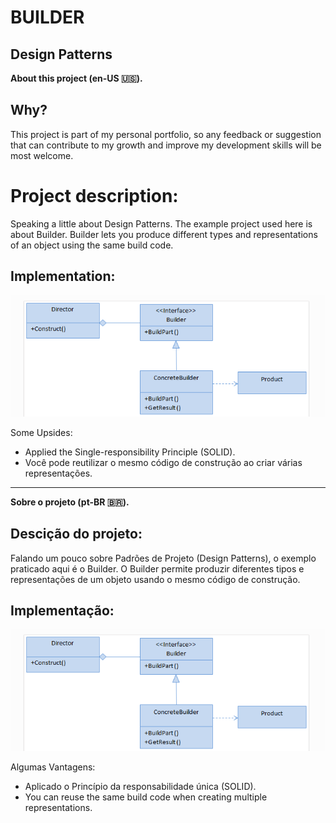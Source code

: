 # BUILDER
## Design Patterns 

**About this project (en-US 🇺🇸).**

## Why?

This project is part of my personal portfolio, so any feedback or suggestion that can contribute to my growth and improve my development skills will be most welcome.

# Project description:

Speaking a little about Design Patterns. The example project used here is about Builder.
Builder lets you produce different types and representations of an object using the same build code.
## Implementation:

![Preview-Screens](ImageAsset/ExEn.png)

Some Upsides:

- Applied the Single-responsibility Principle (SOLID).
- Você pode reutilizar o mesmo código de construção ao criar várias representações.


--------------------------------------------------------------------------------------------------------------------------------------------------------------------------------
**Sobre o projeto (pt-BR 🇧🇷).**

## Descição do projeto:

Falando um pouco sobre Padrões de Projeto (Design Patterns), o exemplo praticado aqui é o Builder.
O Builder permite produzir diferentes tipos e representações de um objeto usando o mesmo código de construção.

## Implementação:

![Preview-Screens](ImageAsset/ExBr.png)

Algumas Vantagens:

- Aplicado o Princípio da responsabilidade única (SOLID).
- You can reuse the same build code when creating multiple representations.

